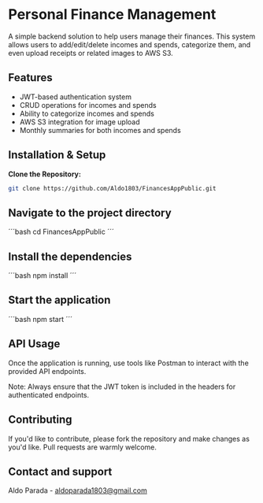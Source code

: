 # Personal Finance Management

A simple backend solution to help users manage their finances. This system allows users to add/edit/delete incomes and spends, categorize them, and even upload receipts or related images to AWS S3.

## Features

- JWT-based authentication system
- CRUD operations for incomes and spends
- Ability to categorize incomes and spends
- AWS S3 integration for image upload
- Monthly summaries for both incomes and spends

## Installation & Setup

**Clone the Repository:**
   ```bash
   git clone https://github.com/Aldo1803/FinancesAppPublic.git
   ```
## Navigate to the project directory
´´´bash
cd FinancesAppPublic
´´´

## Install the dependencies
´´´bash
npm install
´´´

## Start the application
´´´bash
npm start
´´´

## API Usage
Once the application is running, use tools like Postman to interact with the provided API endpoints.

Note: Always ensure that the JWT token is included in the headers for authenticated endpoints.

## Contributing
If you'd like to contribute, please fork the repository and make changes as you'd like. Pull requests are warmly welcome.

## Contact and support
Aldo Parada - aldoparada1803@gmail.com
